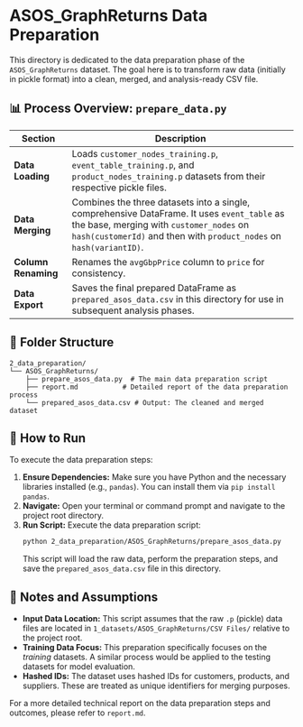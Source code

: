 # ASOS_GraphReturns Data Preparation

This directory is dedicated to the data preparation phase of the `ASOS_GraphReturns` dataset. The goal here is to transform raw data (initially in pickle format) into a clean, merged, and analysis-ready CSV file.

## 📊 Process Overview: `prepare_data.py`

| Section | Description |
|---|---|
| **Data Loading** | Loads `customer_nodes_training.p`, `event_table_training.p`, and `product_nodes_training.p` datasets from their respective pickle files. |
| **Data Merging** | Combines the three datasets into a single, comprehensive DataFrame. It uses `event_table` as the base, merging with `customer_nodes` on `hash(customerId)` and then with `product_nodes` on `hash(variantID)`. |
| **Column Renaming** | Renames the `avgGbpPrice` column to `price` for consistency. |
| **Data Export** | Saves the final prepared DataFrame as `prepared_asos_data.csv` in this directory for use in subsequent analysis phases. |

## 📁 Folder Structure

```
2_data_preparation/
└── ASOS_GraphReturns/
    ├── prepare_asos_data.py  # The main data preparation script
    ├── report.md           # Detailed report of the data preparation process
    └── prepared_asos_data.csv # Output: The cleaned and merged dataset
```

## 🚀 How to Run

To execute the data preparation steps:

1.  **Ensure Dependencies:** Make sure you have Python and the necessary libraries installed (e.g., `pandas`). You can install them via `pip install pandas`.
2.  **Navigate:** Open your terminal or command prompt and navigate to the project root directory.
3.  **Run Script:** Execute the data preparation script:
    ```bash
    python 2_data_preparation/ASOS_GraphReturns/prepare_asos_data.py
    ```
    This script will load the raw data, perform the preparation steps, and save the `prepared_asos_data.csv` file in this directory.

## 📝 Notes and Assumptions

-   **Input Data Location:** This script assumes that the raw `.p` (pickle) data files are located in `1_datasets/ASOS_GraphReturns/CSV Files/` relative to the project root.
-   **Training Data Focus:** This preparation specifically focuses on the *training* datasets. A similar process would be applied to the testing datasets for model evaluation.
-   **Hashed IDs:** The dataset uses hashed IDs for customers, products, and suppliers. These are treated as unique identifiers for merging purposes.

For a more detailed technical report on the data preparation steps and outcomes, please refer to `report.md`.